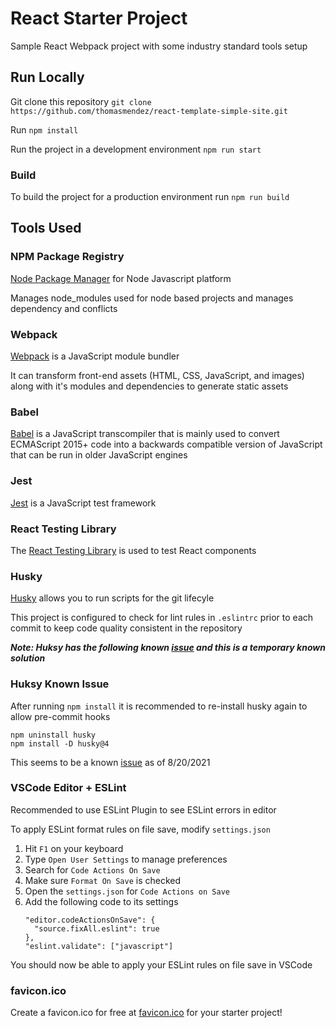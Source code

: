 # React Starter Project

Sample React Webpack project with some industry standard tools setup

## Run Locally

Git clone this repository `git clone https://github.com/thomasmendez/react-template-simple-site.git`

Run `npm install`

Run the project in a development environment `npm run start`

### Build

To build the project for a production environment run `npm run build`

## Tools Used

### NPM Package Registry

[Node Package Manager](https://www.npmjs.com/) for Node Javascript platform

Manages node_modules used for node based projects and manages dependency and conflicts

### Webpack

[Webpack](https://webpack.js.org/) is a JavaScript module bundler 

It can transform front-end assets (HTML, CSS, JavaScript, and images) along with it's modules and dependencies to generate static assets

### Babel

[Babel](https://babeljs.io/) is a JavaScript transcompiler that is mainly used to convert ECMAScript 2015+ code into a backwards compatible version of JavaScript that can be run in older JavaScript engines

### Jest

[Jest](https://jestjs.io/) is a JavaScript test framework

### React Testing Library

The [React Testing Library](https://testing-library.com/) is used to test React components

### Husky

[Husky](https://typicode.github.io/husky/#/) allows you to run scripts for the git lifecyle

This project is configured to check for lint rules in `.eslintrc` prior to each commit to keep code quality consistent in the repository

***Note: Huksy has the following known [issue](https://stackoverflow.com/questions/50048717/lint-staged-not-running-on-precommit) and this is a temporary known solution***

### Huksy Known Issue

After running `npm install` it is recommended to re-install husky again to allow pre-commit hooks
```
npm uninstall husky
npm install -D husky@4
```
This seems to be a known [issue](https://stackoverflow.com/questions/50048717/lint-staged-not-running-on-precommit) as of 8/20/2021

### VSCode Editor + ESLint

Recommended to use ESLint Plugin to see ESLint errors in editor

To apply ESLint format rules on file save, modify `settings.json`

1. Hit `F1` on your keyboard
2. Type `Open User Settings` to manage preferences
3. Search for `Code Actions On Save`
4. Make sure `Format On Save` is checked
4. Open the `settings.json` for `Code Actions on Save`
5. Add the following code to its settings
    ```
    "editor.codeActionsOnSave": {
      "source.fixAll.eslint": true
    },
    "eslint.validate": ["javascript"]
    ```

You should now be able to apply your ESLint rules on file save in VSCode

### favicon.ico

Create a favicon.ico for free at [favicon.ico](https://favicon.io/) for your starter project!
